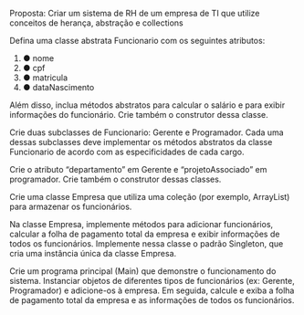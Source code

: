 Proposta: Criar um sistema de RH de um empresa de TI que utilize
conceitos de herança, abstração e collections

Defina uma classe abstrata Funcionario com os seguintes atributos:
<ol>
<li>● nome</li>
<li>● cpf</li>
<li>● matricula</li>
<li>● dataNascimento</li>
</ol>

Além disso, inclua métodos abstratos para calcular o salário e para
exibir informações do funcionário. Crie também o construtor dessa
classe.

Crie duas subclasses de Funcionario: Gerente e Programador. Cada
uma dessas subclasses deve implementar os métodos abstratos da
classe Funcionario de acordo com as especificidades de cada cargo.

Crie o atributo “departamento” em Gerente e “projetoAssociado” em
programador. Crie também o construtor dessas classes.

Crie uma classe Empresa que utiliza uma coleção (por exemplo,
ArrayList) para armazenar os funcionários.

Na classe Empresa, implemente métodos para adicionar funcionários,
calcular a folha de pagamento total da empresa e exibir informações de
todos os funcionários. Implemente nessa classe o padrão Singleton,
que cria uma instância única da classe Empresa.

Crie um programa principal (Main) que demonstre o funcionamento do
sistema. Instanciar objetos de diferentes tipos de funcionários (ex:
Gerente, Programador) e adicione-os à empresa. Em seguida, calcule e
exiba a folha de pagamento total da empresa e as informações de todos
os funcionários.
